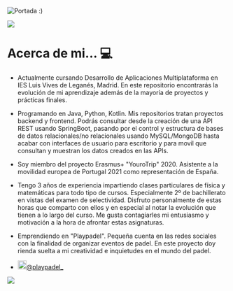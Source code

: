 
![Portada :)](https://user-images.githubusercontent.com/91011630/152158739-cd3504c9-00f1-4244-b528-bde4641b08a1.png)


![](https://komarev.com/ghpvc/?username=javiergmun&color=1319b0&style=for-the-badge&label=VISITAS+AL+PERFIL)

# Acerca de mi... 💻
- Actualmente cursando Desarrollo de Aplicaciones Multiplataforma en IES Luis Vives de Leganés, Madrid.
En este repositorio encontrarás la evolución de mi aprendizaje además de la mayoría de proyectos y prácticas finales.

- Programando en Java, Python, Kotlin. Mis repositorios tratan proyectos backend y frontend. Podrás consultar desde la creación de una API REST usando SpringBoot, pasando por el control y estructura de bases de datos relacionales/no relacionales usando MySQL/MongoDB hasta acabar con interfaces de usuario para escritorio y para movil que consultan y muestran los datos creados en las APIs.

- Soy miembro del proyecto Erasmus+ "YouroTrip" 2020. Asistente a la movilidad europea de Portugal 2021 como representación de España.

- Tengo 3 años de experiencia impartiendo clases particulares de física y matemáticas para todo tipo de cursos. Especialmente 2º de bachillerato en vistas del examen de selectividad. Disfruto personalmente de estas horas que comparto con ellos y en especial al notar la evolución que tienen a lo largo del curso. Me gusta contagiarles mi entusiasmo y motivación a la hora de afrontar estas asignaturas.

- Emprendiendo en "Playpadel". Pequeña cuenta en las redes sociales con la finalidad de organizar eventos de padel. En este proyecto doy rienda suelta a mi creatividad e inquietudes en el mundo del padel.
- <a href="https://www.instagram.com/playpadel_/" target="_blank"><img src="https://upload.wikimedia.org/wikipedia/commons/thumb/e/e7/Instagram_logo_2016.svg/1024px-Instagram_logo_2016.svg.png" width="20"/>@playpadel_</a>



<img src="https://user-images.githubusercontent.com/91011630/141120802-49d56c8c-2e50-4614-af81-4bc6b6c0f34d.png"/>

###

